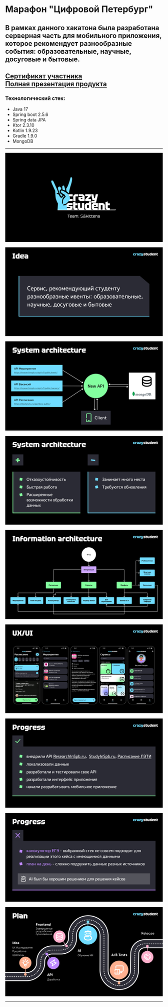 # Марафон "Цифровой Петербург"

В рамках данного хакатона была разработана серверная часть для мобильного приложения, которое рекомендует разнообразные события:
образовательные, научные, досуговые и бытовые.
---
[Сертификат участника](other/Sertifikat_Tsifrovoy_Peterburg_servis_68.pdf) \
[Полная презентация продукта](other/letiXProsto.pdf)
---
### Технологический стек:
* Java 17
* Spring boot 2.5.6
* Spring data JPA
* Ktor 2.3.10
* Kotlin 1.9.23
* Gradle 1.9.0
* MongoDB
---

<p align="center">
  <img src="other/letiXProsto_page-0001.jpg" />
</p>

<p align="center">
  <img src="other/letiXProsto_page-0003.jpg" />
</p>

<p align="center">
  <img src="other/letiXProsto_page-0004.jpg" />
</p>

<p align="center">
  <img src="other/letiXProsto_page-0005.jpg" />
</p>

<p align="center">
  <img src="other/letiXProsto_page-0006.jpg" />
</p>

<p align="center">
  <img src="other/letiXProsto_page-0007.jpg" />
</p>

<p align="center">
  <img src="other/letiXProsto_page-0008.jpg" />
</p>

<p align="center">
  <img src="other/letiXProsto_page-0009.jpg" />
</p>

<p align="center">
  <img src="other/letiXProsto_page-0010.jpg" />
</p>

---